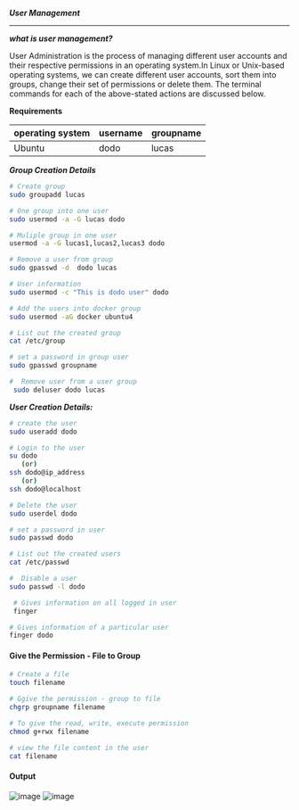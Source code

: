 **_User Management_**

---

**_what is user management?_**

User Administration is the process of managing different user accounts and their respective permissions in an operating system.In Linux or Unix-based 
operating systems, we can create different user accounts, sort them into groups, change their set of permissions or delete them. The terminal commands 
for each of the above-stated actions are discussed below.

**Requirements**

|operating system | username | groupname |
|---|---|---|
|Ubuntu| dodo | lucas |

_**Group Creation Details**_

```bash
# Create group 
sudo groupadd lucas
```

```bash
# One group into one user
sudo usermod -a -G lucas dodo 
```

```bash
# Muliple group in one user
usermod -a -G lucas1,lucas2,lucas3 dodo
```

```bash
# Remove a user from group
sudo gpasswd -d  dodo lucas
```

```bash
# User information
sudo usermod -c "This is dodo user" dodo
```

```bash
# Add the users into docker group
sudo usermod -aG docker ubuntu4
```

```bash
# List out the created group
cat /etc/group
```

```bash
# set a password in group user
sudo gpasswd groupname
```
```bash
#  Remove user from a user group
 sudo deluser dodo lucas
```
_**User Creation Details:**_

```bash
# create the user
sudo useradd dodo
```
```bash
# Login to the user
su dodo
   (or)
ssh dodo@ip_address
   (or)
ssh dodo@localhost
```
```bash
# Delete the user
sudo userdel dodo
```
```bash
# set a password in user
sudo passwd dodo
```
```bash
# List out the created users
cat /etc/passwd
```
```bash
#  Disable a user
sudo passwd -l dodo
```
```bash
 # Gives information on all logged in user
 finger
 ```
 ```bash
 # Gives information of a particular user
finger dodo
```
#### Give the Permission - File to Group
```bash
# Create a file 
touch filename
```
```bash
# Ggive the permission - group to file
chgrp groupname filename
```
```bash
# To give the read, write, execute permission
chmod g+rwx filename
```
```bash
# view the file content in the user
cat filename
```
#### Output 
![image](https://user-images.githubusercontent.com/91359308/166628994-2dc3f3f6-87f2-4c7a-a8e0-cc3f557c8a92.png)
![image](https://user-images.githubusercontent.com/91359308/166631218-3d6ef51f-5fc9-447e-bf2c-d9d09dd5ec10.png)



